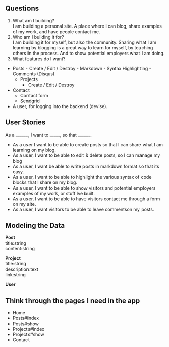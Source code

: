 ## Questions

   1. What am I building?  
I am building a personal site. A place where I can blog, share examples of my work, and have people contact me.
   2. Who am I building it for?  
    I am building it for myself, but also the comnunity. Sharing what I am learning by blogging is a great way to learn for myself, by teaching others in the process. And to show potential employers what I am doing.  
   3. What features do I want?
                          
  - Posts
        - Create / Edit / Destroy
        - Markdown
        - Syntax Highlighting
        - Comments (Disqus)
    -  Projects
          - Create / Edit / Destroy
  -  Contact
        - Contact form
        - Sendgrid
  -  A user, for logging into the backend (devise).


## User Stories
          
  As a ______, I want to _____, so that ______.
  
- As a user I want to be able to create posts so that I can   share what I am learning on my blog.
- As a user, I want to be able to edit & delete posts, so I   can manage my blog
- As a user, I want be able to write posts in markdown format so that its easy.
- As a user, I want to be able to highlight the various syntax of code blocks that I share on my blog.
- As a user, I want to be able to show visitors and potential employers examples of my work, or stuff Ive built.
- As a user, I want to be able to have visitors contact me through a form on my site.
- As a user, I want visitors to be able to leave commentson my posts.


## Modeling the Data

  **Post**  
    title:string  
    content:string

  **Project**  
    title:string  
    description:text  
    link:string

  **User**

## Think through the pages I need in the app

- Home
- Posts#index
- Posts#show
- Projects#index
- Projects#show
- Contact